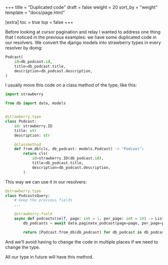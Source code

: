 +++
title = "Duplicated code"
draft = false
weight = 20
sort_by = "weight"
template = "docs/page.html"

[extra]
toc = true
top = false
+++

Before looking at cursor pagination and relay I wanted to address one thing that
I noticed in the previous examples: we have some duplicated code in our
resolvers. We convert the django models into strawberry types in every resolver
by doing:

```python
Podcast(
    id=db_podcast.id,
    title=db_podcast.title,
    description=db_podcast.description,
)
```

I usually move this code on a class method of the type, like this:

```python
import strawberry

from db import data, models


@strawberry.type
class Podcast:
    id: strawberry.ID
    title: str
    description: str

    @classmethod
    def from_db(cls, db_podcast: models.Podcast) -> "Podcast":
        return cls(
            id=strawberry.ID(db_podcast.id),
            title=db_podcast.title,
            description=db_podcast.description,
        )
```

This way we can use it in our resolvers:

```python
@strawberry.type
class PodcastsQuery:
    # keep the previous fields
    ...

    @strawberry.field
    async def podcasts(self, page: int = 1, per_page: int = 10) -> List[Podcast]:
        db_podcasts = await data.paginate_podcast(page=page, per_page=per_page)

        return [Podcast.from_db(db_podcast) for db_podcast in db_podcasts]
```

And we'll avoid having to change the code in multiple places if we need to
change the type.

All our type in future will have this method.
